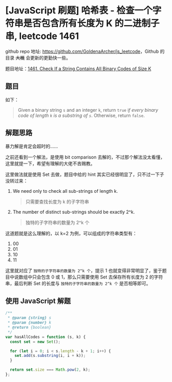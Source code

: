 # [JavaScript 刷题] 哈希表 - 检查一个字符串是否包含所有长度为 K 的二进制子串, leetcode 1461

github repo 地址: <https://github.com/GoldenaArcher/js_leetcode>，Github 的目录 ~~大概~~ 会更新的更勤快一些。

题目地址：[1461. Check If a String Contains All Binary Codes of Size K](https://leetcode.com/problems/check-if-a-string-contains-all-binary-codes-of-size-k/)

## 题目

如下：

> Given a binary string `s` and an integer `k`, return `true` i*f every binary code of length `k` is a substring of `s`*. Otherwise, return `false`.

## 解题思路

暴力解是肯定会超时的……

之前还看到一个解法，是使用 bit comparison 去解的，不过那个解法没太看懂，这里就提一下，希望有理解的大佬不吝赐教。

这里做法就是使用 Set 去做，题目中给的 hint 其实已经很明显了，只不过一下子没转过来：

1. We need only to check all sub-strings of length k.

   > 只需要查找长度为 k 的子字符串

2. The number of distinct sub-strings should be exactly 2^k.

   > 独特的子字符串的数量为 2^k 个

这道题就是这么理解的，以 k=2 为例，可以组成的字符串类型有：

1. 00
2. 01
3. 10
4. 11

这里就对应了 `独特的子字符串的数量为 2^k 个`，提示 1 也就变得非常明显了，鉴于题目中说数组中只会包含 0 或 1，那么只需要使用 Set 去保存所有长度为 2 的字符串，最后判断 Set 的长度与 `独特的子字符串的数量为 2^k 个` 是否相等即可。

## 使用 JavaScript 解题

```javascript
/**
 * @param {string} s
 * @param {number} k
 * @return {boolean}
 */
var hasAllCodes = function (s, k) {
  const set = new Set();

  for (let i = 0; i < s.length - k + 1; i++) {
    set.add(s.substring(i, i + k));
  }

  return set.size === Math.pow(2, k);
};
```
